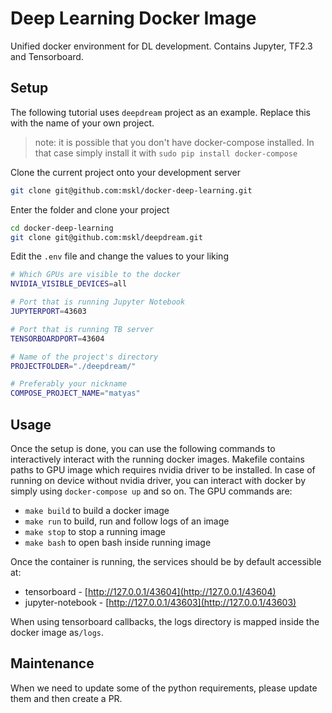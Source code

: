 # Deep Learning Docker Image
Unified docker environment for DL development. Contains Jupyter, TF2.3 and Tensorboard.

## Setup
The following tutorial uses `deepdream` project as an example. Replace this with the name of your own project.

> note: it is possible that you don't have docker-compose installed. In that case simply install it with `sudo pip install docker-compose`

Clone the current project onto your development server
```bash
git clone git@github.com:mskl/docker-deep-learning.git
```

Enter the folder and clone your project 
```bash
cd docker-deep-learning
git clone git@github.com:mskl/deepdream.git
```

Edit the `.env` file and change the values to your liking
```bash
# Which GPUs are visible to the docker
NVIDIA_VISIBLE_DEVICES=all

# Port that is running Jupyter Notebook
JUPYTERPORT=43603

# Port that is running TB server
TENSORBOARDPORT=43604

# Name of the project's directory
PROJECTFOLDER="./deepdream/"

# Preferably your nickname
COMPOSE_PROJECT_NAME="matyas"
```

## Usage
Once the setup is done, you can use the following commands to interactively interact with the running docker images. Makefile contains paths to GPU image which requires nvidia driver to be installed. In case of running on device without nvidia driver, you can interact with docker by simply using `docker-compose up` and so on. The GPU commands are:

- `make build` to build a docker image
- `make run` to build, run and follow logs of an image
- `make stop` to stop a running image
- `make bash` to open bash inside running image

Once the container is running, the services should be by default accessible at:
- tensorboard - [http://127.0.0.1/43604](http://127.0.0.1/43604)
- jupyter-notebook - [http://127.0.0.1/43603](http://127.0.0.1/43603)

When using tensorboard callbacks, the logs directory is mapped inside the docker image as`/logs`.

## Maintenance
When we need to update some of the python requirements, please update them and then create a PR.
